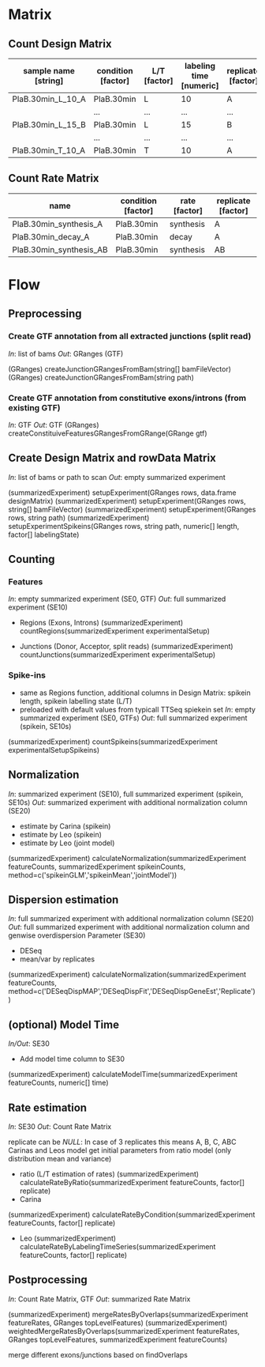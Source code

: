 # Matrix
## Count Design Matrix
| sample name [string] | condition [factor] | L/T [factor] | labeling time [numeric] | replicate [factor] | filename [string]     |
|----------------------|--------------------|--------------|-------------------------|--------------------|-----------------------|
| PlaB.30min_L_10_A    | PlaB.30min         | L            | 10                      | A                  | PlaB.30min_L_10_A.bam |
|                      | ...                | ...          | ...                     | ...                | ...                   |
| PlaB.30min_L_15_B    | PlaB.30min         | L            | 15                      | B                  | PlaB.30min_L_15_B.bam |
|                      | ...                | ...          | ...                     | ...                | ...                   |
| PlaB.30min_T_10_A    | PlaB.30min         | T            | 10                      | A                  | PlaB.30min_T_10_A.bam |
## Count Rate Matrix
| name                    | condition [factor] | rate [factor] | replicate [factor] |
|-------------------------|--------------------|---------------|--------------------|
| PlaB.30min_synthesis_A  | PlaB.30min         | synthesis     | A                  |
| PlaB.30min_decay_A      | PlaB.30min         | decay         | A                  |
| PlaB.30min_synthesis_AB | PlaB.30min         | synthesis     | AB                 |

# Flow
## Preprocessing
### Create GTF annotation from all extracted junctions (split read)
*In*: list of bams
*Out*: GRanges (GTF)

(GRanges) createJunctionGRangesFromBam(string[] bamFileVector)
(GRanges) createJunctionGRangesFromBam(string path)

### Create GTF annotation from constitutive exons/introns (from existing GTF)
*In*: GTF
*Out*: GTF
(GRanges) createConstituiveFeaturesGRangesFromGRange(GRange gtf)

## Create Design Matrix and rowData Matrix
*In*: list of bams or path to scan
*Out*: empty summarized experiment

(summarizedExperiment) setupExperiment(GRanges rows, data.frame designMatrix)
(summarizedExperiment) setupExperiment(GRanges rows, string[] bamFileVector)
(summarizedExperiment) setupExperiment(GRanges rows, string path)
(summarizedExperiment) setupExperimentSpikeins(GRanges rows, string path, numeric[] length, factor[] labelingState)
## Counting
### Features
*In*: empty summarized experiment (SE0, GTF)
*Out*: full summarized experiment (SE10)

- Regions (Exons, Introns)
(summarizedExperiment) countRegions(summarizedExperiment experimentalSetup)

- Junctions (Donor, Acceptor, split reads)
(summarizedExperiment) countJunctions(summarizedExperiment experimentalSetup)


### Spike-ins
- same as Regions function, additional columns in Design Matrix: spikein length, spikein labelling state (L/T)
- preloaded with default values from typicall TTSeq spiekein set
*In*: empty summarized experiment (SE0, GTFs)
*Out*: full summarized experiment (spikein, SE10s)

(summarizedExperiment) countSpikeins(summarizedExperiment experimentalSetupSpikeins)

## Normalization
*In*: summarized experiment (SE10), full summarized experiment (spikein, SE10s)
*Out*: summarized experiment with additional normalization column (SE20)
- estimate by Carina (spikein)
- estimate by Leo (spikein)
- estimate by Leo (joint model)

(summarizedExperiment) calculateNormalization(summarizedExperiment featureCounts, summarizedExperiment spikeinCounts, method=c('spikeinGLM','spikeinMean','jointModel'))

## Dispersion estimation
*In*: full summarized experiment with additional normalization column (SE20)
*Out*: full summarized experiment with additional normalization column and genwise overdispersion Parameter (SE30)
- DESeq
- mean/var by replicates

(summarizedExperiment) calculateNormalization(summarizedExperiment featureCounts, method=c('DESeqDispMAP','DESeqDispFit','DESeqDispGeneEst','Replicate'))

## (optional) Model Time
*In/Out*:  SE30
- Add model time column to SE30

(summarizedExperiment) calculateModelTime(summarizedExperiment featureCounts, numeric[] time)

## Rate estimation
*In*: SE30
*Out*: Count Rate Matrix

replicate can be *NULL*: In case of 3 replicates this means A, B, C, ABC
Carinas and Leos model get initial parameters from ratio model (only distribution mean and variance)


- ratio (L/T estimation of rates)
(summarizedExperiment) calculateRateByRatio(summarizedExperiment featureCounts, factor[] replicate)
- Carina

(summarizedExperiment) calculateRateByCondition(summarizedExperiment featureCounts, factor[] replicate)
- Leo
(summarizedExperiment) calculateRateByLabelingTimeSeries(summarizedExperiment featureCounts, factor[] replicate)

## Postprocessing
*In*: Count Rate Matrix, GTF
*Out*: summarized Rate Matrix

(summarizedExperiment) mergeRatesByOverlaps(summarizedExperiment featureRates, GRanges topLevelFeatures)
(summarizedExperiment) weightedMergeRatesByOverlaps(summarizedExperiment featureRates, GRanges topLevelFeatures, summarizedExperiment featureCounts)

merge different exons/junctions based on findOverlaps





